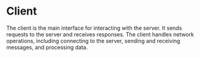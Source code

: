 # Client

The client is the main interface for interacting with the server. It sends requests to the server and receives responses. The client handles network operations, including connecting to the server, sending and receiving messages, and processing data.